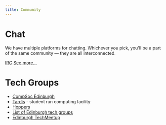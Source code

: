 ```yaml
---
title: Community
---
```


# Chat

We have multiple platforms for chatting. Whichever you pick, you'll be a part of the same community — they are all interconnected.

<a href="http://comp-soc.com/irc" class="btn">IRC</a> <a href="http://comp-soc.com/community" class="btn">See more...</a>

# Tech Groups

- [CompSoc Edinburgh](http://comp-soc.com/)
- [Tardis](http://tardis.ed.ac.uk) - student run computing facility
- [Hoppers](http://hoppers.inf.ed.ac.uk)
- [List of Edinburgh tech groups](http://edinburgh2.com/)
- [Edinburgh TechMeetup](http://techmeetup.co.uk/)

